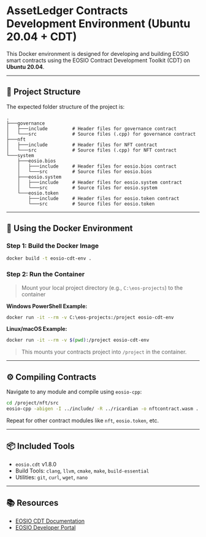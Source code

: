 # AssetLedger Contracts Development Environment (Ubuntu 20.04 + CDT)

This Docker environment is designed for developing and building EOSIO smart contracts using the EOSIO Contract Development Toolkit (CDT) on **Ubuntu 20.04**.

---

## 📁 Project Structure

The expected folder structure of the project is:

```
.
├───governance
│   ├───include         # Header files for governance contract
│   └───src             # Source files (.cpp) for governance contract
├───nft
│   ├───include         # Header files for NFT contract
│   └───src             # Source files (.cpp) for NFT contract
└───system
    ├───eosio.bios
    │   ├───include     # Header files for eosio.bios contract
    │   └───src         # Source files for eosio.bios
    ├───eosio.system
    │   ├───include     # Header files for eosio.system contract
    │   └───src         # Source files for eosio.system
    └───eosio.token
        ├───include     # Header files for eosio.token contract
        └───src         # Source files for eosio.token
```

---

## 🐳 Using the Docker Environment

### Step 1: Build the Docker Image

```bash
docker build -t eosio-cdt-env .
```

### Step 2: Run the Container

> Mount your local project directory (e.g., `C:\eos-projects`) to the container

**Windows PowerShell Example:**

```bash
docker run -it --rm -v C:\eos-projects:/project eosio-cdt-env
```

**Linux/macOS Example:**

```bash
docker run -it --rm -v $(pwd):/project eosio-cdt-env
```

> This mounts your contracts project into `/project` in the container.

---

## ⚙️ Compiling Contracts

Navigate to any module and compile using `eosio-cpp`:

```bash
cd /project/nft/src
eosio-cpp -abigen -I ../include/ -R ../ricardian -o nftcontract.wasm ../src/nft_contract.cpp 
```

Repeat for other contract modules like `nft`, `eosio.token`, etc.

---

## 📦 Included Tools

- `eosio.cdt` v1.8.0
- Build Tools: `clang`, `llvm`, `cmake`, `make`, `build-essential`
- Utilities: `git`, `curl`, `wget`, `nano`

---

## 📚 Resources

- [EOSIO CDT Documentation](https://github.com/EOSIO/eosio.cdt)
- [EOSIO Developer Portal](https://developers.eos.io/)
